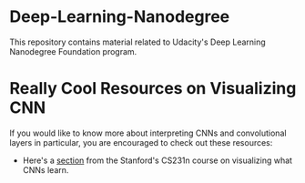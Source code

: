 # Deep-Learning-Nanodegree
This repository contains material related to Udacity's Deep Learning Nanodegree Foundation program.

# Really Cool Resources on Visualizing CNN

If you would like to know more about interpreting CNNs and convolutional layers in particular, you are encouraged to check out these resources:
* Here's a [section](http://cs231n.github.io/understanding-cnn/) from the Stanford's CS231n course on visualizing what CNNs learn.
